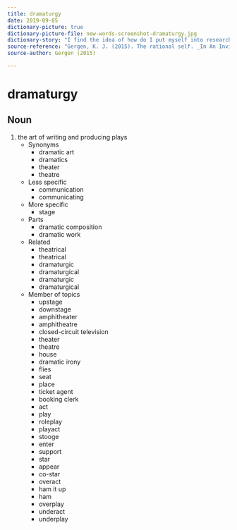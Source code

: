 ```yaml
---
title: dramaturgy
date: 2019-09-05
dictionary-picture: true
dictionary-picture-file: new-words-screenshot-dramaturgy.jpg
dictionary-story: "I find the idea of how do I put myself into research a little difficult. While I get the idea that we all put ourselves into our research, it seems a bit odd for me and an area that I will have to grow in my understanding. Using this word is an interesting word choice. Figured, I'd share."
source-reference: "Gergen, K. J. (2015). The rational self. _In An Invitation to Social Construction_ (pp. 90–119). SAGE Publications. https://doi.org/https://dx.doi.org/10.4135/9781473921276"
source-author: Gergen (2015)

---
```



# dramaturgy


## Noun

1. the art of writing and producing plays
	- Synonyms
		- dramatic art
		- dramatics
		- theater
		- theatre
	- Less specific
		- communication
		- communicating
	- More specific
		- stage
	- Parts
		- dramatic composition
		- dramatic work
	- Related
		- theatrical
		- theatrical
		- dramaturgic
		- dramaturgical
		- dramaturgic
		- dramaturgical
	- Member of topics
		- upstage
		- downstage
		- amphitheater
		- amphitheatre
		- closed-circuit television
		- theater
		- theatre
		- house
		- dramatic irony
		- flies
		- seat
		- place
		- ticket agent
		- booking clerk
		- act
		- play
		- roleplay
		- playact
		- stooge
		- enter
		- support
		- star
		- appear
		- co-star
		- overact
		- ham it up
		- ham
		- overplay
		- underact
		- underplay
